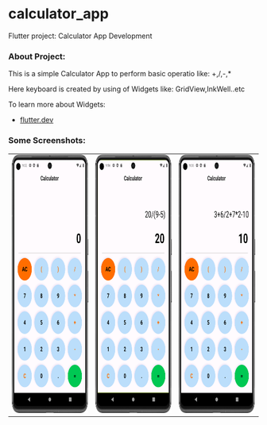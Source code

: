 # calculator_app

Flutter project: Calculator App Development

### About Project:

This is a simple Calculator App to perform basic operatio like: +,/,-,*

Here keyboard is created by using of Widgets like: GridView,InkWell..etc 

To learn more about Widgets:
- [flutter.dev](https://docs.flutter.dev/get-started/codelab)

### Some Screenshots:

<table>
  <tr>
    <td><img src="start_screenshot.png" width=250 height=520></td>
    <td><img src="second.png" width=250 height=520></td>
    <td><img src="third.png" width=250 height=520></td>
  </tr>
 </table>
